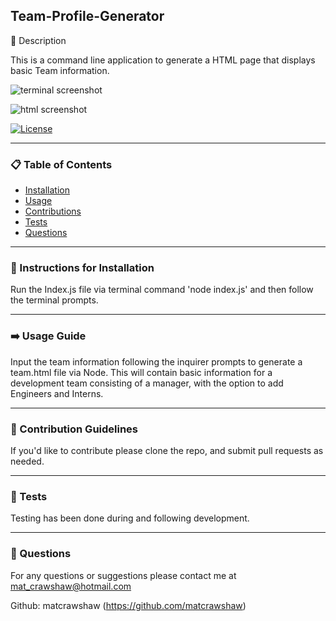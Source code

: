 ## Team-Profile-Generator

📖 Description

This is a command line application to generate a HTML page that displays basic Team information. 

![terminal screenshot](https://user-images.githubusercontent.com/119896882/224826181-f99c72c5-58a3-47e7-9337-ec6058916c7f.PNG)

![html screenshot](https://user-images.githubusercontent.com/119896882/224826158-637a3f54-7e92-4e92-b821-9185fcf05ff6.PNG)

[![License](https://img.shields.io/badge/License-Apache_2.0-blue.svg)](https://opensource.org/licenses/Apache-2.0)
_____________________

### 📋 Table of Contents

- [Installation](#💽-instructions-for-installation)
- [Usage](#➡️-usage-guide) 
- [Contributions](#🤚-contribution-guidelines) 
- [Tests](#🧪-tests)
- [Questions](#🙋-questions)

_____________________

### 💽 Instructions for Installation 

Run the Index.js file via terminal command 'node index.js' and then follow the terminal prompts.

_____________________

### ➡️ Usage Guide 

Input the team information following the inquirer prompts to generate a team.html file via Node. This will contain basic information for a development team consisting of a manager, with the option to add Engineers and Interns. 

_____________________

### 🤚 Contribution Guidelines 

If you'd like to contribute please clone the repo, and submit pull requests as needed. 

_____________________

### 🧪 Tests

Testing has been done during and following development. 

_____________________

### 🙋 Questions 

For any questions or suggestions please contact me at mat_crawshaw@hotmail.com

Github: matcrawshaw (https://github.com/matcrawshaw)

